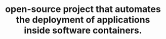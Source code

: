 ---
name: docker
title: 'open-source project that automates the deployment of applications inside software containers.'
---